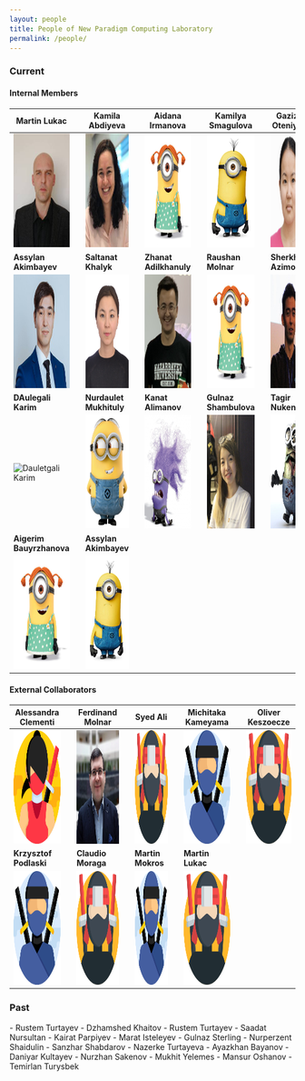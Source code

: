 ```yaml
---
layout: people
title: People of New Paradigm Computing Laboratory
permalink: /people/
---
```


<h3>Current</h3>

<h4>Internal Members</h4>


| **Martin Lukac** |   | **Kamila Abdiyeva** |   | **Aidana Irmanova** |   | **Kamilya Smagulova** | |  **Gaziza Oteniyaz**  |  
|  ----  | ---- | ----  | ---- | ----  | ---- | ----  | ---- | ----  | 
| <img title="Martin Lukac" src="/images/lukac.jpg" height="200"/>| | <img title="Kamila Abdiyeva" src="/images/kamila.png" height="200"/> | | <img title="Aidana Irmanova" src="/images/minion_girl.png" height="200"/> | | <img title="Kamilya Smagulova" src="/images/minionO.png" height="200"/>  | | <img title="Gaziza Oteniyaz" src="/images/gaziza.png" height="200"/> | 
| **Assylan Akimbayev** |  |  **Saltanat Khalyk** |  | **Zhanat Adilkhanuly** |  | **Raushan Molnar**  |  | **Sherkhan Azimov** | 
| <img title="Assylan Akimbayev" src="/images/assylan.png" height="200"/> |  |  <img title="Saltanat Khalyk" src="/images/saltanat.png" height="200"/> | | <img title="Zhanat Adilkhanuly" src="/images/Zhanat A.png" height="200"/>  | | <img title="Raushan Molnar" src="/images/minion_girl.png" height="200"/>| |  <img title="Sherkhan Azimov" src="/images/sherkhan.png" height="200"/> |
 | **DAulegali Karim** | | **Nurdaulet Mukhituly** |  | **Kanat Alimanov**  |  | **Gulnaz Shambulova** | | **Tagir Nukenov** |
 |  <img title="Dauletgali Karim" src="/images/dauletgali.png" height="200"/> | | <img title="Nurdaulet Mukhituly" src="/images/minionB.png" height="200"/>   | |  <img title="" src="/images/minonsP.png" height="200"/> | |  <img title="Gulnaz Shambulova" src="/images/gulnazZ.png" height="200"/> | |  <img title="Tagir Nukenov" src="/images/minonsZ.png" height="200"/> |
 | **Aigerim Bauyrzhanova** |  | **Assylan Akimbayev**  | 
|  <img title="Aigerim Bauyrzhanova " src="/images/minion_girl.png" height="200"/>  | |  <img title="Assylan Akimbayev" src="/images/minionO.png" height="200"/> |






<h4>External Collaborators</h4>

| **Alessandra Clementi** |   | **Ferdinand Molnar** |  | **Syed Ali** |  | **Michitaka Kameyama** |  | **Oliver Keszoecze**  |
|  ----  | ---- | ----  | ---- | ----  | ---- | ----  | ---- | ----  | 
| <img title="Alessandra Clementi" src="/images/1074790.png" height="200"/> |  | <img title="Ferdinand Molnar" src="/images/ferdinand.png" height="200"/>  |  | <img title="Syed Ali" src="/images/1149378.png" height="200"/>  |  | <img title="Michitaka Kameyama" src="/images/ninja.png" height="200"/>  |  | <img title="Oliver Keszoecze" src="/images/1149378.png" height="200"/>  |
| **Krzysztof Podlaski** | | **Claudio Moraga** | | **Martin Mokros**  |  | **Martin Lukac**  |  |  | 
| <img title="Krzysztof Podlaski" src="/images/ninja.png" height="200"/> |  | <img title="Claudio Moraga" src="/images/1149378.png" height="200"/> |  | <img title="Martin Mokros" src="/images/ninja.png" height="200"/> |  | <img title="Martin Lukac" src="/images/1149378.png" height="200"/> |    | |



<h3>Past</h3>
- Rustem Turtayev
- Dzhamshed Khaitov
- Rustem Turtayev
- Saadat Nursultan
- Kairat Parpiyev
- Marat Isteleyev
- Gulnaz Sterling
- Nurperzent Shaidulin
- Sanzhar Shabdarov
- Nazerke Turtayeva
- Ayazkhan Bayanov
- Daniyar Kultayev
- Nurzhan Sakenov
- Mukhit Yelemes
- Mansur Oshanov
- Temirlan Turysbek
